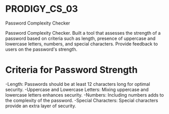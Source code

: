 # PRODIGY_CS_03
Password Complexity Checker

Password Complexity Checker. Built a tool that assesses the strength of a password based on criteria such as length, presence of uppercase and lowercase letters, numbers, and special characters. Provide feedback to users on the password's strength.

# Criteria for Password Strength

-Length: Passwords should be at least 12 characters long for optimal security.
-Uppercase and Lowercase Letters: Mixing uppercase and lowercase letters enhances security.
-Numbers: Including numbers adds to the complexity of the password.
-Special Characters: Special characters provide an extra layer of security.
